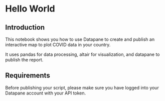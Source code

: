 # Hello World

## Introduction
This notebook shows you how to use Datapane to create and publish an interactive map to plot COVID data in your country.

It uses pandas for data processing, altair for visualization, and datapane to publish the report.

## Requirements

Before publishing your script, please make sure you have logged into your Datapane account with your API token.


